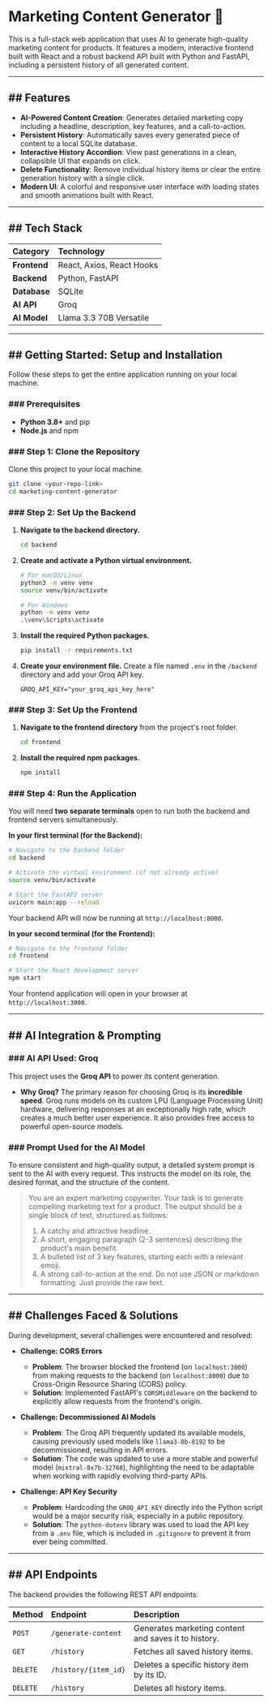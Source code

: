 # Marketing Content Generator 🚀

This is a full-stack web application that uses AI to generate high-quality marketing content for products. It features a modern, interactive frontend built with React and a robust backend API built with Python and FastAPI, including a persistent history of all generated content.



---
## ## Features

* **AI-Powered Content Creation**: Generates detailed marketing copy including a headline, description, key features, and a call-to-action.
* **Persistent History**: Automatically saves every generated piece of content to a local SQLite database.
* **Interactive History Accordion**: View past generations in a clean, collapsible UI that expands on click.
* **Delete Functionality**: Remove individual history items or clear the entire generation history with a single click.
* **Modern UI**: A colorful and responsive user interface with loading states and smooth animations built with React.

---
## ## Tech Stack

| Category      | Technology                                    |
| :------------ | :-------------------------------------------- |
| **Frontend** | React, Axios, React Hooks                     |
| **Backend** | Python, FastAPI                               |
| **Database** | SQLite                                        |
| **AI API** | Groq                                          |
| **AI Model** | Llama 3.3 70B Versatile                       |

---
## ## Getting Started: Setup and Installation

Follow these steps to get the entire application running on your local machine.

### ### Prerequisites

* **Python 3.8+** and pip
* **Node.js** and npm

### ### Step 1: Clone the Repository

Clone this project to your local machine.
```bash
git clone <your-repo-link>
cd marketing-content-generator
```

### ### Step 2: Set Up the Backend

1.  **Navigate to the backend directory.**
    ```bash
    cd backend
    ```

2.  **Create and activate a Python virtual environment.**
    ```bash
    # For macOS/Linux
    python3 -m venv venv
    source venv/bin/activate

    # For Windows
    python -m venv venv
    .\venv\Scripts\activate
    ```

3.  **Install the required Python packages.**
    ```bash
    pip install -r requirements.txt
    ```

4.  **Create your environment file.**
    Create a file named `.env` in the `/backend` directory and add your Groq API key.
    ```
    GROQ_API_KEY="your_groq_api_key_here"
    ```

### ### Step 3: Set Up the Frontend

1.  **Navigate to the frontend directory** from the project's root folder.
    ```bash
    cd frontend
    ```

2.  **Install the required npm packages.**
    ```bash
    npm install
    ```

### ### Step 4: Run the Application

You will need **two separate terminals** open to run both the backend and frontend servers simultaneously.

**In your first terminal (for the Backend):**
```bash
# Navigate to the backend folder
cd backend

# Activate the virtual environment (if not already active)
source venv/bin/activate

# Start the FastAPI server
uvicorn main:app --reload
```
Your backend API will now be running at `http://localhost:8000`.

**In your second terminal (for the Frontend):**
```bash
# Navigate to the frontend folder
cd frontend

# Start the React development server
npm start
```
Your frontend application will open in your browser at `http://localhost:3000`.

---
## ## AI Integration & Prompting

### ### AI API Used: Groq

This project uses the **Groq API** to power its content generation.

* **Why Groq?** The primary reason for choosing Groq is its **incredible speed**. Groq runs models on its custom LPU (Language Processing Unit) hardware, delivering responses at an exceptionally high rate, which creates a much better user experience. It also provides free access to powerful open-source models.

### ### Prompt Used for the AI Model

To ensure consistent and high-quality output, a detailed system prompt is sent to the AI with every request. This instructs the model on its role, the desired format, and the structure of the content.

> You are an expert marketing copywriter. Your task is to generate compelling marketing text for a product.
> The output should be a single block of text, structured as follows:
> 1. A catchy and attractive headline.
> 2. A short, engaging paragraph (2-3 sentences) describing the product's main benefit.
> 3. A bulleted list of 3 key features, starting each with a relevant emoji.
> 4. A strong call-to-action at the end.
> Do not use JSON or markdown formatting. Just provide the raw text.

---
## ## Challenges Faced & Solutions

During development, several challenges were encountered and resolved:

* **Challenge: CORS Errors**
    * **Problem**: The browser blocked the frontend (on `localhost:3000`) from making requests to the backend (on `localhost:8000`) due to Cross-Origin Resource Sharing (CORS) policy.
    * **Solution**: Implemented FastAPI's `CORSMiddleware` on the backend to explicitly allow requests from the frontend's origin.

* **Challenge: Decommissioned AI Models**
    * **Problem**: The Groq API frequently updated its available models, causing previously used models like `llama3-8b-8192` to be decommissioned, resulting in API errors.
    * **Solution**: The code was updated to use a more stable and powerful model (`mixtral-8x7b-32768`), highlighting the need to be adaptable when working with rapidly evolving third-party APIs.

* **Challenge: API Key Security**
    * **Problem**: Hardcoding the `GROQ_API_KEY` directly into the Python script would be a major security risk, especially in a public repository.
    * **Solution**: The `python-dotenv` library was used to load the API key from a `.env` file, which is included in `.gitignore` to prevent it from ever being committed.

---
## ## API Endpoints

The backend provides the following REST API endpoints:

| Method   | Endpoint                  | Description                                            |
| :------- | :------------------------ | :----------------------------------------------------- |
| `POST`   | `/generate-content`       | Generates marketing content and saves it to history.   |
| `GET`    | `/history`                | Fetches all saved history items.                       |
| `DELETE` | `/history/{item_id}`      | Deletes a specific history item by its ID.             |
| `DELETE` | `/history`                | Deletes all history items.                             |